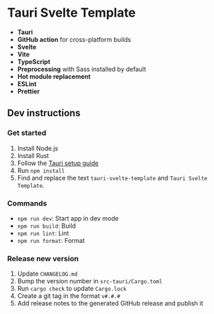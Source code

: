 # Tauri Svelte Template

- **Tauri**
- **GitHub action** for cross-platform builds
- **Svelte**
- **Vite**
- **TypeScript**
- **Preprocessing** with Sass installed by default
- **Hot module replacement**
- **ESLint**
- **Prettier**

## Dev instructions

### Get started

1. Install Node.js
2. Install Rust
3. Follow the [Tauri setup guide](https://tauri.studio/en/docs/get-started/intro)
4. Run `npm install`
5. Find and replace the text `tauri-svelte-template` and `Tauri Svelte Template`.

### Commands
- `npm run dev`: Start app in dev mode
- `npm run build`: Build
- `npm run lint`: Lint
- `npm run format`: Format

### Release new version
1. Update `CHANGELOG.md`
2. Bump the version number in `src-tauri/Cargo.toml`
3. Run `cargo check` to update `Cargo.lock`
4. Create a git tag in the format `v#.#.#`
5. Add release notes to the generated GitHub release and publish it
